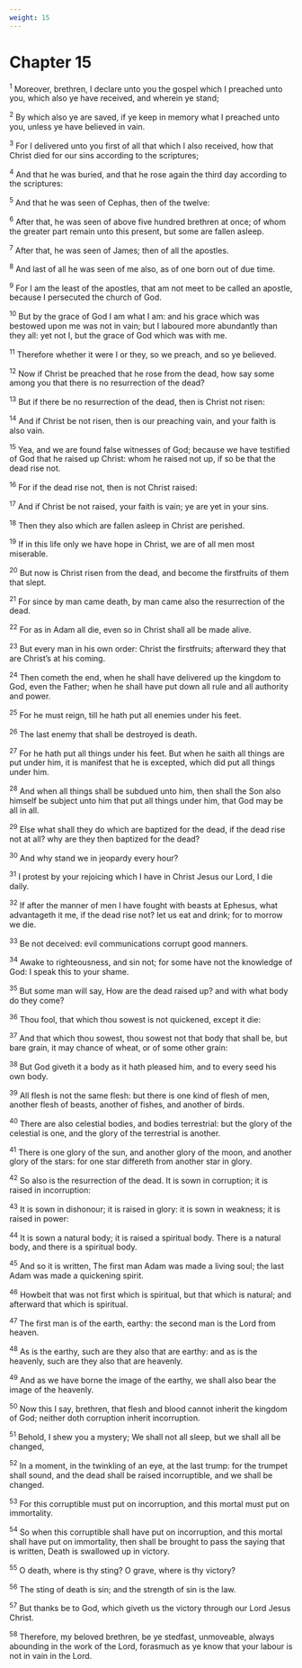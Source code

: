 ```yaml
---
weight: 15
---
```


# Chapter 15

<sup>1</sup> Moreover, brethren, I declare unto you the gospel which I preached unto you, which also ye have received, and wherein ye stand; 

<sup>2</sup> By which also ye are saved, if ye keep in memory what I preached unto you, unless ye have believed in vain. 

<sup>3</sup> For I delivered unto you first of all that which I also received, how that Christ died for our sins according to the scriptures; 

<sup>4</sup> And that he was buried, and that he rose again the third day according to the scriptures: 

<sup>5</sup> And that he was seen of Cephas, then of the twelve: 

<sup>6</sup> After that, he was seen of above five hundred brethren at once; of whom the greater part remain unto this present, but some are fallen asleep. 

<sup>7</sup> After that, he was seen of James; then of all the apostles. 

<sup>8</sup> And last of all he was seen of me also, as of one born out of due time. 

<sup>9</sup> For I am the least of the apostles, that am not meet to be called an apostle, because I persecuted the church of God. 

<sup>10</sup> But by the grace of God I am what I am: and his grace which was bestowed upon me was not in vain; but I laboured more abundantly than they all: yet not I, but the grace of God which was with me. 

<sup>11</sup> Therefore whether it were I or they, so we preach, and so ye believed. 

<sup>12</sup> Now if Christ be preached that he rose from the dead, how say some among you that there is no resurrection of the dead? 

<sup>13</sup> But if there be no resurrection of the dead, then is Christ not risen: 

<sup>14</sup> And if Christ be not risen, then is our preaching vain, and your faith is also vain. 

<sup>15</sup> Yea, and we are found false witnesses of God; because we have testified of God that he raised up Christ: whom he raised not up, if so be that the dead rise not. 

<sup>16</sup> For if the dead rise not, then is not Christ raised: 

<sup>17</sup> And if Christ be not raised, your faith is vain; ye are yet in your sins. 

<sup>18</sup> Then they also which are fallen asleep in Christ are perished. 

<sup>19</sup> If in this life only we have hope in Christ, we are of all men most miserable. 

<sup>20</sup> But now is Christ risen from the dead, and become the firstfruits of them that slept. 

<sup>21</sup> For since by man came death, by man came also the resurrection of the dead. 

<sup>22</sup> For as in Adam all die, even so in Christ shall all be made alive. 

<sup>23</sup> But every man in his own order: Christ the firstfruits; afterward they that are Christ’s at his coming. 

<sup>24</sup> Then cometh the end, when he shall have delivered up the kingdom to God, even the Father; when he shall have put down all rule and all authority and power. 

<sup>25</sup> For he must reign, till he hath put all enemies under his feet. 

<sup>26</sup> The last enemy that shall be destroyed is death. 

<sup>27</sup> For he hath put all things under his feet. But when he saith all things are put under him, it is manifest that he is excepted, which did put all things under him. 

<sup>28</sup> And when all things shall be subdued unto him, then shall the Son also himself be subject unto him that put all things under him, that God may be all in all. 

<sup>29</sup> Else what shall they do which are baptized for the dead, if the dead rise not at all? why are they then baptized for the dead? 

<sup>30</sup> And why stand we in jeopardy every hour? 

<sup>31</sup> I protest by your rejoicing which I have in Christ Jesus our Lord, I die daily. 

<sup>32</sup> If after the manner of men I have fought with beasts at Ephesus, what advantageth it me, if the dead rise not? let us eat and drink; for to morrow we die. 

<sup>33</sup> Be not deceived: evil communications corrupt good manners. 

<sup>34</sup> Awake to righteousness, and sin not; for some have not the knowledge of God: I speak this to your shame. 

<sup>35</sup> But some man will say, How are the dead raised up? and with what body do they come? 

<sup>36</sup> Thou fool, that which thou sowest is not quickened, except it die: 

<sup>37</sup> And that which thou sowest, thou sowest not that body that shall be, but bare grain, it may chance of wheat, or of some other grain: 

<sup>38</sup> But God giveth it a body as it hath pleased him, and to every seed his own body. 

<sup>39</sup> All flesh is not the same flesh: but there is one kind of flesh of men, another flesh of beasts, another of fishes, and another of birds. 

<sup>40</sup> There are also celestial bodies, and bodies terrestrial: but the glory of the celestial is one, and the glory of the terrestrial is another. 

<sup>41</sup> There is one glory of the sun, and another glory of the moon, and another glory of the stars: for one star differeth from another star in glory. 

<sup>42</sup> So also is the resurrection of the dead. It is sown in corruption; it is raised in incorruption: 

<sup>43</sup> It is sown in dishonour; it is raised in glory: it is sown in weakness; it is raised in power: 

<sup>44</sup> It is sown a natural body; it is raised a spiritual body. There is a natural body, and there is a spiritual body. 

<sup>45</sup> And so it is written, The first man Adam was made a living soul; the last Adam was made a quickening spirit. 

<sup>46</sup> Howbeit that was not first which is spiritual, but that which is natural; and afterward that which is spiritual. 

<sup>47</sup> The first man is of the earth, earthy: the second man is the Lord from heaven. 

<sup>48</sup> As is the earthy, such are they also that are earthy: and as is the heavenly, such are they also that are heavenly. 

<sup>49</sup> And as we have borne the image of the earthy, we shall also bear the image of the heavenly. 

<sup>50</sup> Now this I say, brethren, that flesh and blood cannot inherit the kingdom of God; neither doth corruption inherit incorruption. 

<sup>51</sup> Behold, I shew you a mystery; We shall not all sleep, but we shall all be changed, 

<sup>52</sup> In a moment, in the twinkling of an eye, at the last trump: for the trumpet shall sound, and the dead shall be raised incorruptible, and we shall be changed. 

<sup>53</sup> For this corruptible must put on incorruption, and this mortal must put on immortality. 

<sup>54</sup> So when this corruptible shall have put on incorruption, and this mortal shall have put on immortality, then shall be brought to pass the saying that is written, Death is swallowed up in victory. 

<sup>55</sup> O death, where is thy sting? O grave, where is thy victory? 

<sup>56</sup> The sting of death is sin; and the strength of sin is the law. 

<sup>57</sup> But thanks be to God, which giveth us the victory through our Lord Jesus Christ. 

<sup>58</sup> Therefore, my beloved brethren, be ye stedfast, unmoveable, always abounding in the work of the Lord, forasmuch as ye know that your labour is not in vain in the Lord. 


